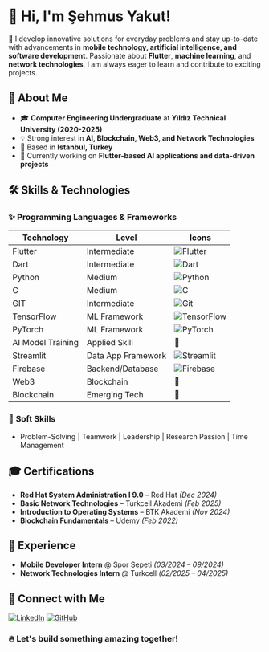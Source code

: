 # 👋 Hi, I'm Şehmus Yakut!

🚀 I develop innovative solutions for everyday problems and stay up-to-date with advancements in **mobile technology, artificial intelligence, and software development**. Passionate about **Flutter**, **machine learning**, and **network technologies**, I am always eager to learn and contribute to exciting projects.

## 🔹 About Me
- 🎓 **Computer Engineering Undergraduate** at **Yıldız Technical University (2020-2025)**
- 💡 Strong interest in **AI, Blockchain, Web3, and Network Technologies**
- 📍 Based in **Istanbul, Turkey**
- 🌱 Currently working on **Flutter-based AI applications and data-driven projects**


## 🛠️ Skills & Technologies

### ✨ **Programming Languages & Frameworks**

| Technology            | Level           | Icons                                                                 |
|-----------------------|------------------|------------------------------------------------------------------------|
| Flutter               | Intermediate     | ![Flutter](https://img.shields.io/badge/Flutter-02569B?logo=flutter&logoColor=white) |
| Dart                  | Intermediate     | ![Dart](https://img.shields.io/badge/Dart-0175C2?logo=dart&logoColor=white) |
| Python                | Medium           | ![Python](https://img.shields.io/badge/Python-3776AB?logo=python&logoColor=white) |
| C                     | Medium           | ![C](https://img.shields.io/badge/C-00599C?logo=c&logoColor=white) |
| GIT                   | Intermediate     | ![Git](https://img.shields.io/badge/Git-F05032?logo=git&logoColor=white) |
| TensorFlow            | ML Framework     | ![TensorFlow](https://img.shields.io/badge/TensorFlow-FF6F00?logo=tensorflow&logoColor=white) |
| PyTorch               | ML Framework     | ![PyTorch](https://img.shields.io/badge/PyTorch-EE4C2C?logo=pytorch&logoColor=white) |
| AI Model Training     | Applied Skill    | 🧐 |
| Streamlit             | Data App Framework | ![Streamlit](https://img.shields.io/badge/Streamlit-FF4B4B?logo=streamlit&logoColor=white) |
| Firebase              | Backend/Database | ![Firebase](https://img.shields.io/badge/Firebase-FFCA28?logo=firebase&logoColor=white) |
| Web3                  | Blockchain       | 🚀 |
| Blockchain            | Emerging Tech    | 🔐 |


### 💼 **Soft Skills**
- Problem-Solving | Teamwork | Leadership | Research Passion | Time Management

## 🎓 Certifications
- **Red Hat System Administration I 9.0** – Red Hat *(Dec 2024)*
- **Basic Network Technologies** – Turkcell Akademi *(Feb 2025)*
- **Introduction to Operating Systems** – BTK Akademi *(Nov 2024)*
- **Blockchain Fundamentals** – Udemy *(Feb 2022)*

## 💼 Experience
- **Mobile Developer Intern** @ Spor Sepeti *(03/2024 – 09/2024)*
- **Network Technologies Intern** @ Turkcell *(02/2025 – 04/2025)*

## 📢 Connect with Me
[![LinkedIn](https://img.shields.io/badge/LinkedIn-0A66C2?logo=linkedin&logoColor=white)](https://www.linkedin.com/in/sehmus-yakut)
[![GitHub](https://img.shields.io/badge/GitHub-181717?logo=github&logoColor=white)](https://github.com/SehmusYakut)

### 🔥 Let's build something amazing together!
